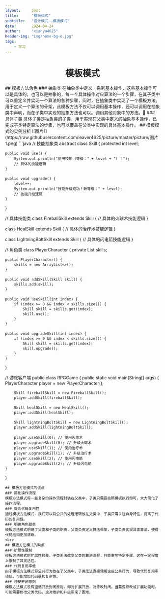 ```yaml
---
layout:     post
title:      "模板模式"
subtitle:   "设计模式——模板模式"
date:       2024-04-24
author:     "xianyu4625"
header-img: "img/home-bg-o.jpg"
tags:
    - 学习
---
```


<center><h1>模板模式</h1></center>
## 模板方法角色
### 抽象类
在抽象类中定义一系列基本操作，这些基本操作可以是具体的，也可以是抽象的，每一个具体操作对应算法的一个步骤，在其子类中可以重定义并实现一个算法的各种步骤，同时，在抽象类中实现了一个模板方法。用于定义一个算法的骨架，此模板方法不仅可以调用基本操作，还可以调用在抽象类中声明，而在子类中实现的抽象方法也可以。调用其他对象中的方法。
### 具体子类
具体子类是抽象类的子类，用于实现在父类中定义的抽象基本操作，已完成子类特定算法的步骤，也可以覆盖在父类中实现的具体基本操作。
## 模板模式的实例分析
![图片1](https://raw.githubusercontent.com/leaver4625/picture/master/picture/图片1.png)
```java
// 技能抽象类
abstract class Skill {
    protected int level;

    public void use() {
        System.out.println("使用技能（等级：" + level + "）！");
        // 具体的技能逻辑
    }

    public void upgrade() {
        level++;
        System.out.println("技能升级成功！新等级：" + level);
        // 技能升级逻辑
    }
}

// 具体技能类
class FireballSkill extends Skill {
    // 具体的火球术技能逻辑
}

class HealSkill extends Skill {
    // 具体的治疗术技能逻辑
}

class LightningBoltSkill extends Skill {
    // 具体的闪电箭技能逻辑
}

// 角色类
class PlayerCharacter {
    private List<Skill> skills;

    public PlayerCharacter() {
        skills = new ArrayList<>();
    }

    public void addSkill(Skill skill) {
        skills.add(skill);
    }

    public void useSkill(int index) {
        if (index >= 0 && index < skills.size()) {
            Skill skill = skills.get(index);
            skill.use();
        }
    }

    public void upgradeSkill(int index) {
        if (index >= 0 && index < skills.size()) {
            Skill skill = skills.get(index);
            skill.upgrade();
        }
    }
}

// 游戏客户端
public class RPGGame {
    public static void main(String[] args) {
        PlayerCharacter player = new PlayerCharacter();

        Skill fireballSkill = new FireballSkill();
        player.addSkill(fireballSkill);

        Skill healSkill = new HealSkill();
        player.addSkill(healSkill);

        Skill lightningBoltSkill = new LightningBoltSkill();
        player.addSkill(lightningBoltSkill);

        player.useSkill(0); // 使用火球术
        player.upgradeSkill(0); // 升级火球术
        player.useSkill(1); // 使用治疗术
        player.upgradeSkill(1); // 升级治疗术
        player.useSkill(2); // 使用闪电箭
        player.upgradeSkill(2); // 升级闪电箭
    }
}
```
## 模板方法模式的优点
### 简化操作流程
模板方法模式将一些复杂的操作流程封装在父类中，子类只需要按照模板执行即可，大大简化了操作流程。
### 提高代码复用性
通过模板方法模式，我们可以将公共的处理逻辑放在父类中，子类只需关注自身特性，提高了代码的复用性。
### 明确角色职责
模板方法模式明确了父类和子类的职责，父类负责定义算法框架，子类负责实现具体算法，使得代码结构更加清晰。
<br>
## 模板方法模式的缺点
### 扩展性限制
模板方法模式的扩展性较差，子类无法改变父类的算法流程，只能重写特定步骤，这在一定程度上限制了其灵活性。
### 代码复用率低
由于模板方法模式将公共行为放在了父类中，子类无法直接使用这些公共行为，导致代码复用率较低，可能增加代码量和复杂性。
### 违反开闭原则
模板方法模式没有遵循开放封闭原则，即对扩展开放，对修改封闭。当需要修改或扩展功能时，可能需要修改父类代码，这对维护和升级带来了困难。
